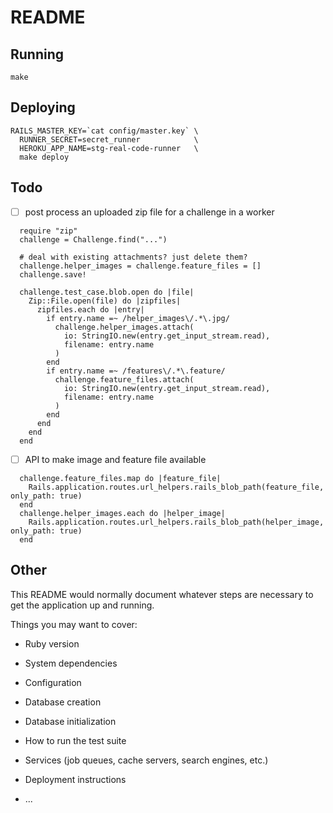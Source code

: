 # README

## Running

```
make
```

## Deploying

```
RAILS_MASTER_KEY=`cat config/master.key` \
  RUNNER_SECRET=secret_runner            \
  HEROKU_APP_NAME=stg-real-code-runner   \
  make deploy
```

## Todo

- [ ] post process an uploaded zip file for a challenge in a worker

```
  require "zip"
  challenge = Challenge.find("...")

  # deal with existing attachments? just delete them?
  challenge.helper_images = challenge.feature_files = []
  challenge.save!

  challenge.test_case.blob.open do |file|
    Zip::File.open(file) do |zipfiles|
      zipfiles.each do |entry|
        if entry.name =~ /helper_images\/.*\.jpg/
          challenge.helper_images.attach(
            io: StringIO.new(entry.get_input_stream.read),
            filename: entry.name
          )
        end
        if entry.name =~ /features\/.*\.feature/
          challenge.feature_files.attach(
            io: StringIO.new(entry.get_input_stream.read),
            filename: entry.name
          )
        end
      end
    end
  end
```

- [ ] API to make image and feature file available

```
  challenge.feature_files.map do |feature_file|
    Rails.application.routes.url_helpers.rails_blob_path(feature_file, only_path: true)
  end
  challenge.helper_images.each do |helper_image|
    Rails.application.routes.url_helpers.rails_blob_path(helper_image, only_path: true)
  end
```

## Other

This README would normally document whatever steps are necessary to get the
application up and running.

Things you may want to cover:

* Ruby version

* System dependencies

* Configuration

* Database creation

* Database initialization

* How to run the test suite

* Services (job queues, cache servers, search engines, etc.)

* Deployment instructions

* ...
